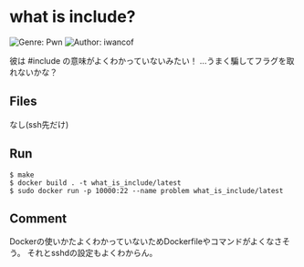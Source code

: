 # what is include?
![Genre: Pwn](https://img.shields.io/badge/genre-pwn-brightgreen?style=for-the-badge)
![Author: iwancof](https://img.shields.io/badge/author-iwancof-lightgrey?style=for-the-badge)

彼は #include の意味がよくわかっていないみたい！
...うまく騙してフラグを取れないかな？

## Files
なし(ssh先だけ)

## Run
```
$ make
$ docker build . -t what_is_include/latest
$ sudo docker run -p 10000:22 --name problem what_is_include/latest
```

## Comment
Dockerの使いかたよくわかっていないためDockerfileやコマンドがよくなさそう。
それとsshdの設定もよくわからん。

